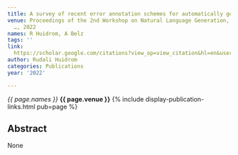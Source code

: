 ```yaml
---
title: A survey of recent error annotation schemes for automatically generated text
venue: Proceedings of the 2nd Workshop on Natural Language Generation, Evaluation
  …, 2022
names: R Huidrom, A Belz
tags: ''
link: 
  https://scholar.google.com/citations?view_op=view_citation&hl=en&user=mQuoBfsAAAAJ&pagesize=4&sortby=pubdate&citation_for_view=mQuoBfsAAAAJ:W7OEmFMy1HYC
author: Rudali Huidrom
categories: Publications
year: '2022'

---
```


*{{ page.names }}*
**{{ page.venue }}**
{% include display-publication-links.html pub=page %}
## Abstract

None